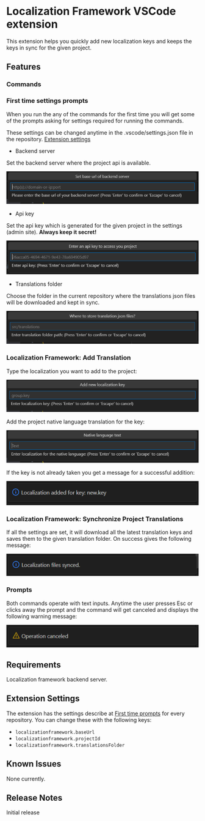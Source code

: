 # Localization Framework VSCode extension

This extension helps you quickly add new localization keys and keeps the keys in sync for the given project.

## Features

### Commands

### First time settings prompts

When you run the any of the commands for the first time you will get some of the prompts asking for settings required for running the commands.

These settings can be changed anytime in the .vscode/settings.json file in the repository. [Extension settings](#extension-settings)

 - Backend server

Set the backend server where the project api is available.

![Set backend base url](/vscode-extension/docs/images/settings-backend.png)

 - Api key

Set the api key which is generated for the given project in the settings (admin site).
**Always keep it secret!**

![Choose project](/vscode-extension/docs/images/api-key.png)

 - Translations folder

Choose the folder in the current repository where the translations json files will be downloaded and kept in sync.

![Choose translations folder](/vscode-extension/docs/images/settings-folder.png)

### Localization Framework: Add Translation

Type the localization you want to add to the project:

![Adding new localization key](/vscode-extension/docs/images/add-key.png)

Add the project native language translation for the key:

![Adding default translation](/vscode-extension/docs/images/add-native.png)

If the key is not already taken you get a message for a successful addition:

![Successful addition](/vscode-extension/docs/images/add-success.png)

### Localization Framework: Synchronize Project Translations

If all the settings are set, it will download all the latest translation keys and saves them to the given translation folder. On success gives the following message:

![Successful sync](/vscode-extension/docs/images/sync-ok.png)

### Prompts

Both commands operate with text inputs. Anytime the user presses Esc or clicks away the prompt and the command will get canceled and displays the following warning message:

![Cancel warning](/vscode-extension/docs/images/cancel.png)

## Requirements

Localization framework backend server.

## Extension Settings

The extension has the settings describe at [First time prompts](#first-time-settings-prompts) for every repository. You can change these with the following keys:

 * `localizationframework.baseUrl`
 * `localizationframework.projectId`
 * `localizationframework.translationsFolder`

## Known Issues

None currently.

## Release Notes

Initial release

